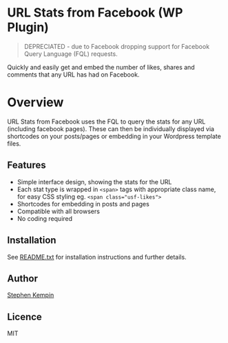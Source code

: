 # URL Stats from Facebook (WP Plugin)
> DEPRECIATED - due to Facebook dropping support for Facebook Query Language (FQL) requests.

Quickly and easily get and embed the number of likes, shares and comments that any URL has had on Facebook.


# Overview
URL Stats from Facebook uses the FQL to query the stats for any URL (including facebook pages). These can then be individually displayed via shortcodes on your posts/pages or embedding in your Wordpress template files.

## Features
* Simple interface design, showing the stats for the URL
* Each stat type is wrapped in `<span>` tags with appropriate class name, for easy CSS styling eg. `<span class="usf-likes">`
* Shortcodes for embedding in posts and pages
* Compatible with all browsers
* No coding required

## Installation
See [README.txt](README.txt) for installation instructions and further details.

## Author
[Stephen Kempin](http://www.stephenkempin.co.uk)

## Licence
MIT

